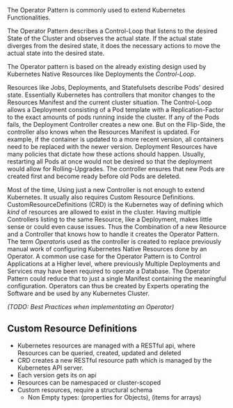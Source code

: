 The Operator Pattern is commonly used to extend Kubernetes Functionalities.

The Operator Pattern describes a Control-Loop that listens to the desired State of the Cluster and observes the actual state.
If the actual state diverges from the desired state, it does the necessary actions to move the actual state into the desired state.

The Operator pattern is based on the already existing design used by Kubernetes Native Resources like Deployments the *Control-Loop*.

Resources like Jobs, Deployments, and Statefulsets describe Pods' desired state. Essentially Kubernetes has controllers that monitor changes to the Resources Manifest and the current cluster situation. 
The Control-Loop allows a Deployment consisting of a Pod template with a Replication-Factor to the exact amounts of pods running inside the cluster. If any of the Pods fails, the Deployment Controller creates a new one. But on the Flip-Side, the controller also knows when the Resources Manifest is updated. For example, if the container is updated to a more recent version, all containers need to be replaced with the newer version. Deployment Resources have many policies that dictate how these actions should happen. Usually, restarting all Pods at once would not be desired so that the deployment would allow for Rolling-Upgrades. The controller ensures that new Pods are created first and become ready before old Pods are deleted.

Most of the time, Using just a new Controller is not enough to extend Kubernetes. It usually also requires Custom Resource Definitions.
CustomResourceDefinitions (CRD) is the Kubernetes way of defining which *kind* of resources are allowed to exist in the cluster. Having multiple Controllers listing to the same Resource, like a Deployment, makes little sense or could even cause issues. Thus the Combination of a new Resource and a Controller that knows how to handle it creates the Operator Pattern. The term *Operator*is used as the controller is created to replace previously manual work of configuring Kubernetes Native Resources done by an Operator. A common use case for the Operator Pattern is to Control Applications at a Higher level, where previously Multiple Deployments and Services may have been required to operate a Database. The Operator Pattern could reduce that to just a single Manifest containing the meaningful configuration. Operators can thus be created by Experts operating the Software and be used by any Kubernetes Cluster.

*(TODO: Best Practices when implementating an Operator)*

## Custom Resource Definitions

- Kubernetes resources are managed with a RESTful api, where Resources can be queried, created, updated and deleted
- CRD creates a new RESTful resource path which is managed by the Kubernetes API server. 
- Each version gets its on api
- Resources can be namespaced or cluster-scoped
- Custom resources, require a structural schema
    - Non Empty types: (properties for Objects), (items for arrays)
